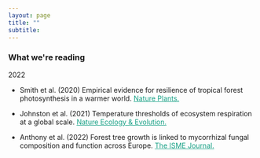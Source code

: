 ```yaml
---
layout: page
title: ""
subtitle:
---
```



### What we're reading

2022

- Smith et al. (2020) Empirical evidence for resilience of tropical forest photosynthesis in a warmer world. <a href="https://www.nature.com/articles/s41477-020-00780-2/" style="color:#16a085">Nature Plants.</a>

- Johnston et al. (2021) Temperature thresholds of ecosystem respiration at a global scale. <a href="https://www.nature.com/articles/s41559-021-01398-z" style="color:#16a085">Nature Ecology & Evolution.</a>

- Anthony et al. (2022) Forest tree growth is linked to mycorrhizal fungal composition and function across Europe. <a href="https://www.nature.com/articles/s41396-021-01159-7" style="color:#16a085">The ISME Journal.</a> 


<p>&nbsp;</p>

<!-- <iframe src="https://calendar.google.com/calendar/embed?title=CCRC%20Land%20Journal%20Club&amp;showTitle=0&amp;showDate=0&amp;showPrint=0&amp;showTabs=0&amp;showTz=0&amp;mode=AGENDA&amp;height=600&amp;wkst=2&amp;bgcolor=%23ffffff&amp;src=eac5pv3635knld7i97j32emq1c%40group.calendar.google.com&amp;color=%23B1365F&amp;ctz=Australia%2FSydney" style="border-width:0" width="700" height="300" frameborder="0" scrolling="no"></iframe> -->



<!-- Global site tag (gtag.js) - Google Analytics -->
<script async src="https://www.googletagmanager.com/gtag/js?id=UA-45662310-1"></script>
<script>
  window.dataLayer = window.dataLayer || [];
  function gtag(){dataLayer.push(arguments);}
  gtag('js', new Date());

  gtag('config', 'UA-45662310-1');
</script>
